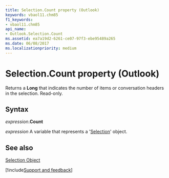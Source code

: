 ```yaml
---
title: Selection.Count property (Outlook)
keywords: vbaol11.chm85
f1_keywords:
- vbaol11.chm85
api_name:
- Outlook.Selection.Count
ms.assetid: ea7a19d2-6261-ce07-97f3-ebe95489a265
ms.date: 06/08/2017
ms.localizationpriority: medium
---
```



# Selection.Count property (Outlook)

Returns a **Long** that indicates the number of items or conversation headers in the selection. Read-only.


## Syntax

_expression_.**Count**

_expression_ A variable that represents a '[Selection](Outlook.Selection.md)' object.


## See also


[Selection Object](Outlook.Selection.md)

[!include[Support and feedback](~/includes/feedback-boilerplate.md)]
